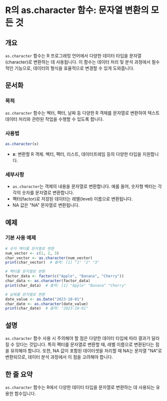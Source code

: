 <!--
Meta Description: # R의 as.character 함수: 문자열 변환의 모든 것 ## 개요 `as.character` 함수는 R 프로그래밍 언어에서 다양한 데이터 타입을 문자열(character)로 변환하는 데 사용됩니다. 이 함수는 데이터 처리 및 분석 과정에서 필수적인 기능으로, 데...
Meta Keywords: character, 문자열로, 데이터, 다양한, 함수는
-->

# R의 as.character 함수: 문자열 변환의 모든 것

## 개요
`as.character` 함수는 R 프로그래밍 언어에서 다양한 데이터 타입을 문자열(character)로 변환하는 데 사용됩니다. 이 함수는 데이터 처리 및 분석 과정에서 필수적인 기능으로, 데이터의 형식을 효율적으로 변경할 수 있게 도와줍니다.

## 문서화

### 목적
`as.character` 함수는 벡터, 팩터, 날짜 등 다양한 R 객체를 문자열로 변환하여 텍스트 데이터 처리와 관련된 작업을 수행할 수 있도록 합니다.

### 사용법
```R
as.character(x)
```

- **x**: 변환할 R 객체. 벡터, 팩터, 리스트, 데이터프레임 등의 다양한 타입을 지원합니다.

### 세부사항
- `as.character`는 객체의 내용을 문자열로 변환합니다. 예를 들어, 숫자형 벡터는 각각의 숫자를 문자열로 변환합니다.
- 팩터(factor)로 저장된 데이터는 레벨(level) 이름으로 변환됩니다.
- NA 값은 "NA" 문자열로 변환됩니다.

## 예제

### 기본 사용 예제
```R
# 숫자 벡터를 문자열로 변환
num_vector <- c(1, 2, 3)
char_vector <- as.character(num_vector)
print(char_vector)  # 출력: [1] "1" "2" "3"

# 팩터를 문자열로 변환
factor_data <- factor(c("Apple", "Banana", "Cherry"))
char_data <- as.character(factor_data)
print(char_data)  # 출력: [1] "Apple" "Banana" "Cherry"

# 날짜를 문자열로 변환
date_value <- as.Date("2023-10-01")
char_date <- as.character(date_value)
print(char_date)  # 출력: "2023-10-01"
```

## 설명
`as.character` 함수 사용 시 주의해야 할 점은 다양한 데이터 타입에 따라 결과가 달라질 수 있다는 것입니다. 특히 팩터를 문자열로 변환할 때, 레벨 이름으로 변환된다는 점을 유의해야 합니다. 또한, NA 값이 포함된 데이터셋을 처리할 때 NA는 문자열 "NA"로 변환되므로, 데이터 분석 과정에서 이 점을 고려해야 합니다.

## 한 줄 요약
`as.character` 함수는 R에서 다양한 데이터 타입을 문자열로 변환하는 데 사용되는 유용한 함수입니다.